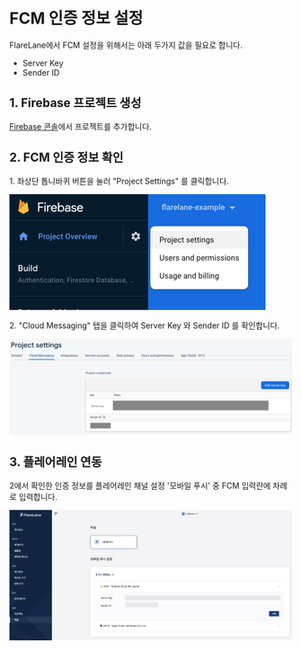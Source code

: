 # FCM 인증 정보 설정

FlareLane에서 FCM 설정을 위해서는 아래 두가지 값을 필요로 합니다.

* Server Key
* Sender ID

## 1. Firebase 프로젝트 생성

[Firebase 콘솔](https://console.firebase.google.com)에서 프로젝트를 추가합니다.&#x20;

## 2. FCM 인증 정보 확인

1\. 좌상단 톱니바퀴 버튼을 눌러 "Project Settings" 를 클릭합니다.

![](<../../.gitbook/assets/스크린샷 2021-10-08 오전 11.09.15.png>)

2\. "Cloud Messaging" 탭을 클릭하여 Server Key 와 Sender ID 를 확인합니다.

![](<../../.gitbook/assets/스크린샷 2021-10-08 오전 11.09.26.png>)

## 3. 플레어레인 연동

2에서 확인한 인증 정보를 플레어레인 채널 설정 '모바일 푸시' 중 FCM 입력란에 차례로 입력합니다.

![](../../.gitbook/assets/androidset.png)
